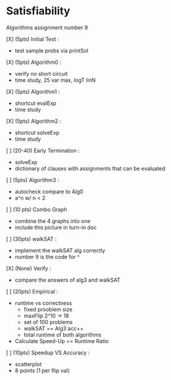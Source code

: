 # Satisfiability
Algorithms assignment number 9

[X] (5pts) Initial Test :
- test sample probs via printSol

[X] (5pts) Algorithm0 : 
- verify no short circuit
- time study, 25 var max, logT linN

[X] (5pts) Algorithm1 :
- shortcut evalExp
- time study

[X] (5pts) Algorithm2 :
- shortcut solveExp
- time study

[ ] (20-40) Early Termination :
- solveExp
- dictionary of clauses with assignments that can be evaluated

[ ] (5pts) Algorithm3 :
- autocheck compare to Alg0
- a^n w/ n < 2

[ ] (10 pts) Combo Graph
- combine the 4 graphs into one
- include this picture in turn-in doc

[ ] (30pts) walkSAT :
- implement the walkSAT alg correctly
- number 9 is the code for ^

[X] (None) Verify :
- compare the answers of alg3 and walkSAT

[ ] (20pts) Empirical :
- runtime vs correctness
    - fixed prooblem size
    - maxFlip 2^10 -> 18
    - set of 100 problems
    - walkSAT == Alg3 acc++
    - total runtime of both algorithms
- Calculate Speed-Up == Runtime Ratio

[ ] (10pts) Speedup VS Accuracy :
- scatterplot
- 8 points (1 per flip val)

